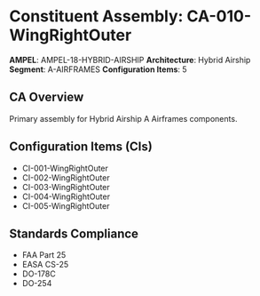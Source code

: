 # Constituent Assembly: CA-010-WingRightOuter

**AMPEL**: AMPEL-18-HYBRID-AIRSHIP
**Architecture**: Hybrid Airship
**Segment**: A-AIRFRAMES
**Configuration Items**: 5

## CA Overview
Primary assembly for Hybrid Airship A Airframes components.

## Configuration Items (CIs)
- CI-001-WingRightOuter
- CI-002-WingRightOuter
- CI-003-WingRightOuter
- CI-004-WingRightOuter
- CI-005-WingRightOuter

## Standards Compliance
- FAA Part 25
- EASA CS-25
- DO-178C
- DO-254
